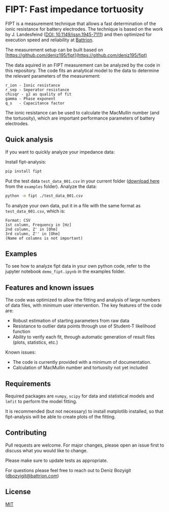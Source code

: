 # FIPT: Fast impedance tortuosity 

FIPT is a measurement technique that allows a fast determination of the ionic resistance for battery electrodes. The technique is based on the work by J. Landesfeind ([DOI: 10.1149/issn.1945-7111](https://dx.doi.org/10.1149/2.1141607jes)) and then optimized for execution speed and reliability at [Battrion](https://battrion.com).

The measurement setup can be built based on [https://github.com/deniz195/fipt](https://github.com/deniz195/fipt)

The data aquired in an FIPT measurement can be analyzed by the code in this repository. The code fits an analytical model to the data to determine the relevant parameters of the measurement:
```
r_ion - Ionic resistance
r_sep - Seperator resistance
chisqr - χ2 as quality of fit
gamma - Phase exponent
q_s   - Capacitance factor
```

The ionic resistance can be used to calculate the MacMullin number (and the tortuosity), which are important performance parameters of battery electrodes.

## Quick analysis
If you want to quickly analyze your impedance data:

Install fipt-analysis:
```bash
pip install fipt
```

Put the test data `test_data_001.csv` in your current folder ([download here](https://github.com/deniz195/fipt-analysis/blob/master/examples/test_data_001.csv) from the `examples` folder). Analyze the data:

```bash
python -m fipt ./test_data_001.csv
```

To analyze your own data, put it in a file with the same format as `test_data_001.csv`, which is:
```
Format: CSV
1st column, Frequency in [Hz]
2nd column, Z' in [Ohm] 
3rd column, Z'' in [Ohm]
(Name of columns is not important)
```

## Examples 
To see how to analyze fipt data in your own python code, refer to the jupyter notebook `demo_fipt.ipynb` in the examples folder.

## Features and known issues
The code was optimized to allow the fitting and analysis of large numbers of data files, with minimum user intervention. The key features of the code are:

- Robust estimation of starting parameters from raw data
- Resistance to outlier data points through use of Student-T likelihood function
- Ability to verify each fit, through automatic generation of result files (plots, statistics, etc.)

Known issues:
- The code is currently provided with a minimum of documentation.
- Calculation of MacMullin number and tortuosity not yet included

## Requirements
Required packages are `numpy`, `scipy` for data and statistical models and `lmfit` to perform the model fitting.

It is recommended (but not necessary) to install matplotlib installed, so that fipt-analysis will be able to create plots of the fitting.

## Contributing
Pull requests are welcome. For major changes, please open an issue first to discuss what you would like to change.

Please make sure to update tests as appropriate.

For questions please feel free to reach out to Deniz Bozyigit ([dbozyigit@battrion.com](mailto:dbozyigit@battrion.com))

## License
[MIT](https://choosealicense.com/licenses/mit/)
